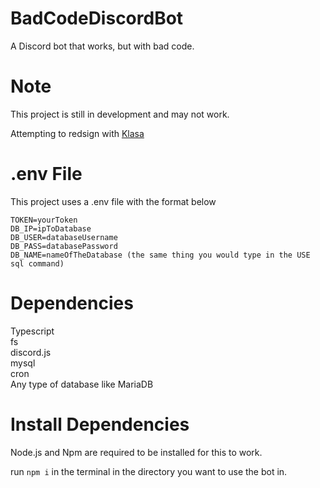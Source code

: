 # BadCodeDiscordBot
A Discord bot that works, but with bad code.
# Note
This project is still in development and may not work.

Attempting to redsign with [Klasa](https://klasa.js.org/)
# .env File
This project uses a .env file with the format below

```
TOKEN=yourToken
DB_IP=ipToDatabase
DB_USER=databaseUsername
DB_PASS=databasePassword
DB_NAME=nameOfTheDatabase (the same thing you would type in the USE sql command)
```

# Dependencies
Typescript<br>
fs<br>
discord.js<br>
mysql<br>
cron<br>
Any type of database like MariaDB

# Install Dependencies
Node.js and Npm are required to be installed for this to work.

run ``npm i`` in the terminal in the directory you want to use the bot in.


